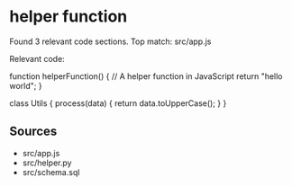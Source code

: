 # helper function

Found 3 relevant code sections. Top match: src/app.js

Relevant code:

function helperFunction() {
    // A helper function in JavaScript
    return "hello world";
}

class Utils {
    process(data) {
        return data.toUpperCase();
    }
}


## Sources

- src/app.js
- src/helper.py
- src/schema.sql
